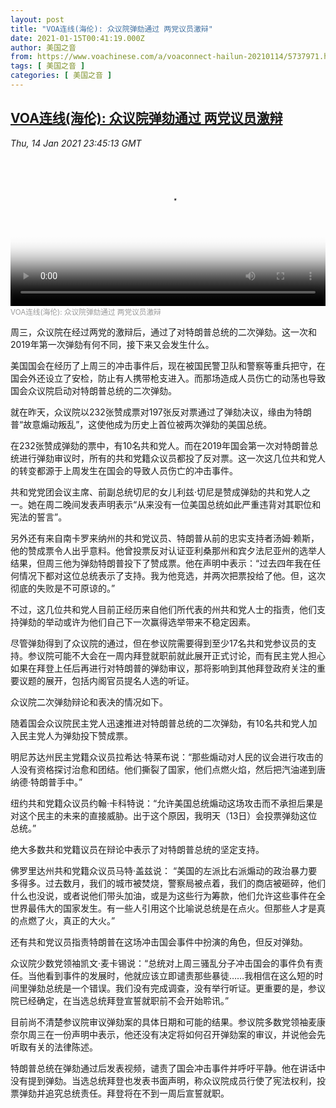 ```yaml
---
layout: post
title: "VOA连线(海伦): 众议院弹劾通过 两党议员激辩"
date: 2021-01-15T00:41:19.000Z
author: 美国之音
from: https://www.voachinese.com/a/voaconnect-hailun-20210114/5737971.html
tags: [ 美国之音 ]
categories: [ 美国之音 ]
---
```

<!--1610671279000-->
[VOA连线(海伦): 众议院弹劾通过 两党议员激辩](https://www.voachinese.com/a/voaconnect-hailun-20210114/5737971.html)
------

<div>
<div><i>Thu, 14 Jan 2021 23:45:13 GMT</i></div><video poster="https://images.weserv.nl?url=gdb.voanews.com/d95b3d42-46c4-496c-aa39-8f4945752e60_tv_r1_s_w900.jpg" src="https://av.voanews.com/Videoroot/Pangeavideo/2021/01/d/d9/d95b3d42-46c4-496c-aa39-8f4945752e60_240p.mp4" style="width:100%" controls></video><div><small style="color: #999;">VOA连线(海伦): 众议院弹劾通过 两党议员激辩</small></div><p>周三，众议院在经过两党的激辩后，通过了对特朗普总统的二次弹劾。这一次和2019年第一次弹劾有何不同，接下来又会发生什么。</p><p>美国国会在经历了上周三的冲击事件后，现在被国民警卫队和警察等重兵把守，在国会外还设立了安检，防止有人携带枪支进入。而那场造成人员伤亡的动荡也导致国会众议院启动对特朗普总统的二次弹劾。</p><p>就在昨天，众议院以232张赞成票对197张反对票通过了弹劾决议，缘由为特朗普“故意煽动叛乱”，这使他成为历史上首位被两次弹劾的美国总统。</p><p>在232张赞成弹劾的票中，有10名共和党人。而在2019年国会第一次对特朗普总统进行弹劾审议时，所有的共和党籍众议员都投了反对票。这一次这几位共和党人的转变都源于上周发生在国会的导致人员伤亡的冲击事件。</p><p>共和党党团会议主席、前副总统切尼的女儿利兹·切尼是赞成弹劾的共和党人之一。她在周二晚间发表声明表示“从来没有一位美国总统如此严重违背对其职位和宪法的誓言”。</p><p>另外还有来自南卡罗来纳州的共和党议员、特朗普从前的忠实支持者汤姆·赖斯，他的赞成票令人出乎意料。他曾投票反对认证亚利桑那州和宾夕法尼亚州的选举人结果，但周三他为弹劾特朗普投下了赞成票。他在声明中表示：“过去四年我在任何情况下都对这位总统表示了支持。我为他竞选，并两次把票投给了他。但，这次彻底的失败是不可原谅的。”</p><p>不过，这几位共和党人目前正经历来自他们所代表的州共和党人士的指责，他们支持弹劾的举动或许为他们自己下一次赢得选举带来不稳定因素。</p><p>尽管弹劾得到了众议院的通过，但在参议院需要得到至少17名共和党参议员的支持。参议院可能不大会在一周内拜登就职前就此展开正式讨论，而有民主党人担心如果在拜登上任后再进行对特朗普的弹劾审议，那将影响到其他拜登政府关注的重要议题的展开，包括内阁官员提名人选的听证。</p><p>众议院二次弹劾辩论和表决的情况如下。</p><p>随着国会众议院民主党人迅速推进对特朗普总统的二次弹劾，有10名共和党人加入民主党人为弹劾投下赞成票。</p><p>明尼苏达州民主党籍众议员拉希达·特莱布说：“那些煽动对人民的议会进行攻击的人没有资格探讨治愈和团结。他们撕裂了国家，他们点燃火焰，然后把汽油递到唐纳德·特朗普手中。”</p><p>纽约共和党籍众议员约翰·卡科特说：“允许美国总统煽动这场攻击而不承担后果是对这个民主的未来的直接威胁。出于这个原因，我明天（13日）会投票弹劾这位总统。”</p><p>绝大多数共和党籍议员在辩论中表示了对特朗普总统的坚定支持。</p><p>佛罗里达州共和党籍众议员马特·盖兹说： “美国的左派比右派煽动的政治暴力要多得多。过去数月，我们的城市被焚烧，警察局被点着，我们的商店被砸碎，他们什么也没说，或者说他们带头加油，或是为这些行为筹款，他们允许这些事件在全世界最伟大的国家发生。有一些人引用这个比喻说总统是在点火。但那些人才是真的点燃了火，真正的大火。”</p><p>还有共和党议员指责特朗普在这场冲击国会事件中扮演的角色，但反对弹劾。</p><p>众议院少数党领袖凯文·麦卡锡说：“总统对上周三骚乱分子冲击国会的事件负有责任。当他看到事件的发展时，他就应该立即谴责那些暴徒……我相信在这么短的时间里弹劾总统是一个错误。我们没有完成调查，没有举行听证。更重要的是，参议院已经确定，在当选总统拜登宣誓就职前不会开始聆讯。”</p><p>目前尚不清楚参议院审议弹劾案的具体日期和可能的结果。参议院多数党领袖麦康奈尔周三在一份声明中表示，他还没有决定将如何召开弹劾案的审议，并说他会先听取有关的法律陈述。</p><p>特朗普总统在弹劾通过后发表视频，谴责了国会冲击事件并呼吁平静。他在讲话中没有提到弹劾。当选总统拜登也发表书面声明，称众议院成员行使了宪法权利，投票弹劾并追究总统责任。拜登将在不到一周后宣誓就职。</p>
</div>
